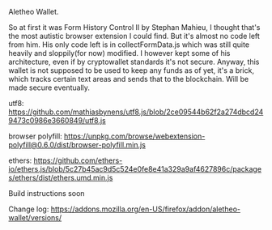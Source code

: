 Aletheo Wallet.

So at first it was Form History Control II by Stephan Mahieu, I thought that's the most autistic browser extension I could find. But it's almost no code left from him. His only code left is in collectFormData.js which was still quite heavily and sloppily(for now) modified. I however kept some of his architecture, even if by cryptowallet standards it's not secure. Anyway, this wallet is not supposed to be used to keep any funds as of yet, it's a brick, which tracks certain text areas and sends that to the blockchain.
Will be made secure eventually.

utf8: https://github.com/mathiasbynens/utf8.js/blob/2ce09544b62f2a274dbcd249473c0986e3660849/utf8.js

browser polyfill: https://unpkg.com/browse/webextension-polyfill@0.6.0/dist/browser-polyfill.min.js

ethers: https://github.com/ethers-io/ethers.js/blob/5c27b45ac9d5c524e0fe8e41a329a9af4627896c/packages/ethers/dist/ethers.umd.min.js

Build instructions soon


Change log: https://addons.mozilla.org/en-US/firefox/addon/aletheo-wallet/versions/

